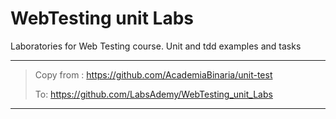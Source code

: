 # WebTesting unit Labs

Laboratories for Web Testing course. Unit and tdd examples and tasks

---

> Copy from : https://github.com/AcademiaBinaria/unit-test
>
> To: https://github.com/LabsAdemy/WebTesting_unit_Labs

---
